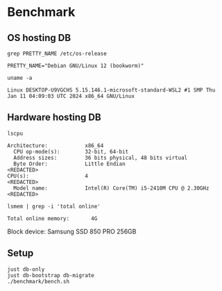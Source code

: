 # Benchmark

## OS hosting DB
```console
grep PRETTY_NAME /etc/os-release
```
```
PRETTY_NAME="Debian GNU/Linux 12 (bookworm)"
```
```console
uname -a
```
```
Linux DESKTOP-U9VGCHS 5.15.146.1-microsoft-standard-WSL2 #1 SMP Thu Jan 11 04:09:03 UTC 2024 x86_64 GNU/Linux
```


## Hardware hosting DB
```console
lscpu
```
```
Architecture:            x86_64
  CPU op-mode(s):        32-bit, 64-bit
  Address sizes:         36 bits physical, 48 bits virtual
  Byte Order:            Little Endian
<REDACTED>
CPU(s):                  4
<REDACTED>
  Model name:            Intel(R) Core(TM) i5-2410M CPU @ 2.30GHz
<REDACTED>
```
```console
lsmem | grep -i 'total online'
```
```
Total online memory:       4G
```

Block device: Samsung SSD 850 PRO 256GB

## Setup
```
just db-only
just db-bootstrap db-migrate
./benchmark/bench.sh
```
